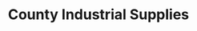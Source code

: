 ---
title: "County Industrial Supplies"
url: /cwmbran/county-industrial-supplies/
shop: hardware
---
